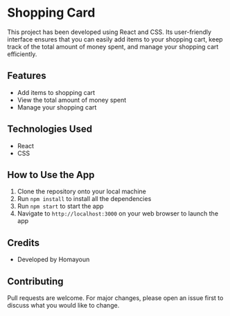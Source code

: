 # Shopping Card

This project has been developed using React and CSS. Its user-friendly interface ensures that you can easily add items to your shopping cart, keep track of the total amount of money spent, and manage your shopping cart efficiently.

## Features

- Add items to shopping cart
- View the total amount of money spent
- Manage your shopping cart

## Technologies Used

- React
- CSS

## How to Use the App

1. Clone the repository onto your local machine
2. Run `npm install` to install all the dependencies
3. Run `npm start` to start the app
4. Navigate to `http://localhost:3000` on your web browser to launch the app

## Credits

- Developed by Homayoun

## Contributing

Pull requests are welcome. For major changes, please open an issue first to discuss what you would like to change.
